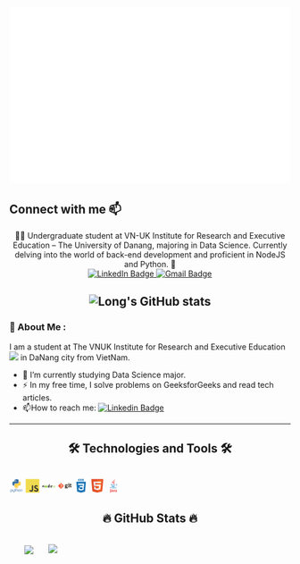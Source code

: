 <a href="#" target="_blank">
  <img src="svg/a.svg" width="1200"/>
</a>

## Connect with me 📫

<p align="left">
<div id="header" align="center"> 
  <div>
    👨‍💻 Undergraduate student at VN-UK Institute for Research and Executive Education – The University of Danang, majoring in Data Science. Currently delving into the world of back-end development and proficient in NodeJS and Python. 🚀
  </div>
  <div id="badges">
    <a href="https://www.linkedin.com/in/vu-dang-long-551a19207/">
      <img src="https://img.shields.io/badge/LinkedIn-blue?style=for-the-badge&logo=linkedin&logoColor=white" alt="LinkedIn Badge"/>
    </a>
    <a href="mailto:long.vu190404@vnuk.edu.vn">
      <img src="https://img.shields.io/badge/Gmail-blue?style=for-the-badge&logo=gmail&logoColor=white" alt="Gmail Badge"/>
    </a>
  </div>

  
  ![Long's GitHub stats](https://github-readme-stats.vercel.app/api?username=longgggg1310&theme=buefy&show_icons=true)
   ---
</div>
</p>

### :robot: About Me :

I am a student at The VNUK Institute for Research and Executive Education <img src="https://media.giphy.com/media/WUlplcMpOCEmTGBtBW/giphy.gif" width="30"> in DaNang city from VietNam.

- :telescope: I’m currently studying Data Science major.
- :zap: In my free time, I solve problems on GeeksforGeeks and read tech articles.
- :mailbox:How to reach me: [![Linkedin Badge](https://img.shields.io/badge/-LongVuDang-blue?style=flat&logo=Linkedin&logoColor=white)]("https://www.linkedin.com/in/vu-dang-long-551a19207/")

---

<h2 align="center">🛠 Technologies and Tools 🛠</h2>
<br>
<span><img src="https://github.com/devicons/devicon/blob/master/icons/python/python-original-wordmark.svg" title="Python" alt="Python" width="25" height="25"/></span>
<span><img src="https://github.com/devicons/devicon/blob/master/icons/javascript/javascript-original.svg" title="JavaScipt" alt="JavaScipt" width="25" height="25"/></span>
<span><img src="https://github.com/devicons/devicon/blob/master/icons/nodejs/nodejs-original-wordmark.svg" title="NodeJS" alt="NodeJS" width="25" height="25"/></span>
<span><img src="https://github.com/devicons/devicon/blob/master/icons/git/git-original-wordmark.svg" title="Git" alt="Git" width="25" height="25"/></span>
<span><img src="https://github.com/devicons/devicon/blob/master/icons/css3/css3-plain-wordmark.svg" title="CSS" alt="CSS" width="25" height="25"/></span>
<span><img src="https://github.com/devicons/devicon/blob/master/icons/html5/html5-original.svg" title="HTML" alt="HTML" width="25" height="25"/></span>
<span><img src="https://github.com/devicons/devicon/blob/master/icons/java/java-original-wordmark.svg" title="Java" alt="Java" width="25" height="25"/></span>

<br>
<h2 align="center">🔥 GitHub Stats 🔥</h2>
<!-- https://github.com/anuraghazra/github-readme-stats -->
<br>
<div align=center>
  <a href="#" >
    <img width="315" align="center" src="https://github-readme-stats.vercel.app/api/top-langs/?username=longgggg1310&layout=compact&theme=vision-friendly-dark" />
  </a>
  <a href="#" >
    <img align="right" width="434" src="http://github-readme-streak-stats.herokuapp.com?user=longgggg1310&theme=dark&background=000000" />
  </a>
</div>
